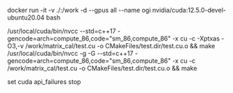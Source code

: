 docker run -it -v ./:/work  -d --gpus all --name ogi nvidia/cuda:12.5.0-devel-ubuntu20.04 bash


/usr/local/cuda/bin/nvcc  --std=c++17 -gencode=arch=compute_86,code=\"sm_86,compute_86\"  -x cu -c -Xptxas -O3,-v  /work/matrix_cal/test.cu -o CMakeFiles/test.dir/test.cu.o  && make
/usr/local/cuda/bin/nvcc -g -G --std=c++17 -gencode=arch=compute_86,code=\"sm_86,compute_86\"  -x cu -c  /work/matrix_cal/test.cu -o CMakeFiles/test.dir/test.cu.o  && make 


set cuda api_failures stop